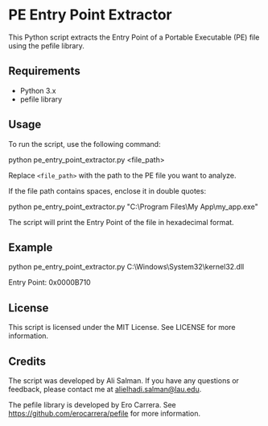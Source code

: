 # PE Entry Point Extractor

This Python script extracts the Entry Point of a Portable Executable (PE) file using the pefile library.

## Requirements

- Python 3.x
- pefile library

## Usage

To run the script, use the following command:

python pe_entry_point_extractor.py <file_path>


Replace `<file_path>` with the path to the PE file you want to analyze.

If the file path contains spaces, enclose it in double quotes:

python pe_entry_point_extractor.py "C:\Program Files\My App\my_app.exe"


The script will print the Entry Point of the file in hexadecimal format.

## Example

python pe_entry_point_extractor.py C:\Windows\System32\kernel32.dll

Entry Point: 0x0000B710


## License

This script is licensed under the MIT License. See LICENSE for more information.

## Credits

The script was developed by Ali Salman. If you have any questions or feedback, please contact me at alielhadi.salman@lau.edu. 

The pefile library is developed by Ero Carrera. See https://github.com/erocarrera/pefile for more information.
